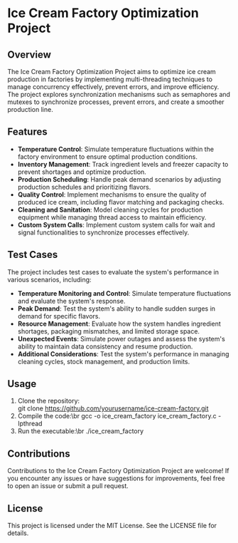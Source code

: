 # Ice Cream Factory Optimization Project
## Overview
The Ice Cream Factory Optimization Project aims to optimize ice cream production in factories by implementing multi-threading techniques to manage concurrency effectively, prevent errors, and improve efficiency. The project explores synchronization mechanisms such as semaphores and mutexes to synchronize processes, prevent errors, and create a smoother production line.

## Features
* **Temperature Control**: Simulate temperature fluctuations within the factory environment to ensure optimal production conditions.
* **Inventory Management**: Track ingredient levels and freezer capacity to prevent shortages and optimize production.
* **Production Scheduling**: Handle peak demand scenarios by adjusting production schedules and prioritizing flavors.
* **Quality Control**: Implement mechanisms to ensure the quality of produced ice cream, including flavor matching and packaging checks.
* **Cleaning and Sanitation**: Model cleaning cycles for production equipment while managing thread access to maintain efficiency.
* **Custom System Calls**: Implement custom system calls for wait and signal functionalities to synchronize processes effectively.
## Test Cases
The project includes test cases to evaluate the system's performance in various scenarios, including:

* **Temperature Monitoring and Control**: Simulate temperature fluctuations and evaluate the system's response.
* **Peak Demand**: Test the system's ability to handle sudden surges in demand for specific flavors.
* **Resource Management**: Evaluate how the system handles ingredient shortages, packaging mismatches, and limited storage space.
* **Unexpected Events**: Simulate power outages and assess the system's ability to maintain data consistency and resume production.
* **Additional Considerations**: Test the system's performance in managing cleaning cycles, stock management, and production limits.
## Usage
1. Clone the repository: <br>
git clone https://github.com/yourusername/ice-cream-factory.git
2. Compile the code:\br
gcc -o ice_cream_factory ice_cream_factory.c -lpthread
3. Run the executable:\br
./ice_cream_factory
## Contributions
Contributions to the Ice Cream Factory Optimization Project are welcome! If you encounter any issues or have suggestions for improvements, feel free to open an issue or submit a pull request.

## License
This project is licensed under the MIT License. See the LICENSE file for details.
